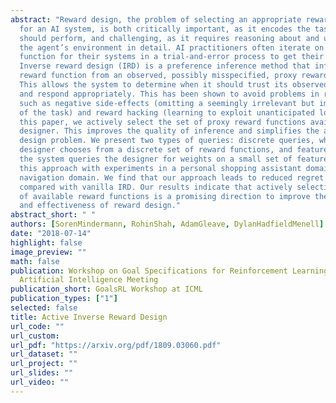 ```yaml
---
abstract: "Reward design, the problem of selecting an appropriate reward function
  for an AI system, is both critically important, as it encodes the task the system
  should perform, and challenging, as it requires reasoning about and understanding
  the agent’s environment in detail. AI practitioners often iterate on the reward
  function for their systems in a trial-and-error process to get their desired behavior.
  Inverse reward design (IRD) is a preference inference method that infers a true
  reward function from an observed, possibly misspecified, proxy reward function.
  This allows the system to determine when it should trust its observed reward function
  and respond appropriately. This has been shown to avoid problems in reward design
  such as negative side-effects (omitting a seemingly irrelevant but important aspect
  of the task) and reward hacking (learning to exploit unanticipated loopholes). In
  this paper, we actively select the set of proxy reward functions available to the
  designer. This improves the quality of inference and simplifies the associated reward
  design problem. We present two types of queries: discrete queries, where the system
  designer chooses from a discrete set of reward functions, and feature queries, where
  the system queries the designer for weights on a small set of features. We evaluate
  this approach with experiments in a personal shopping assistant domain and a 2D
  navigation domain. We find that our approach leads to reduced regret at test time
  compared with vanilla IRD. Our results indicate that actively selecting the set
  of available reward functions is a promising direction to improve the efficiency
  and effectiveness of reward design."
abstract_short: " "
authors: [SorenMindermann, RohinShah, AdamGleave, DylanHadfieldMenell]
date: "2018-07-14"
highlight: false
image_preview: ""
math: false
publication: Workshop on Goal Specifications for Reinforcement Learning at Federated
  Artificial Intelligence Meeting
publication_short: GoalsRL Workshop at ICML
publication_types: ["1"]
selected: false
title: Active Inverse Reward Design
url_code: ""
url_custom:
url_pdf: "https://arxiv.org/pdf/1809.03060.pdf"
url_dataset: ""
url_project: ""
url_slides: ""
url_video: ""
---
```



